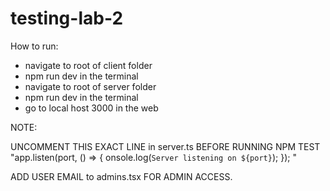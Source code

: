 # testing-lab-2

How to run:

- navigate to root of client folder
- npm run dev in the terminal
- navigate to root of server folder
- npm run dev in the terminal
- go to local host 3000 in the web

NOTE:

UNCOMMENT THIS EXACT LINE in server.ts BEFORE RUNNING NPM TEST
"app.listen(port, () => {
onsole.log(`Server listening on ${port}`);
});
"

ADD USER EMAIL to admins.tsx FOR ADMIN ACCESS.
